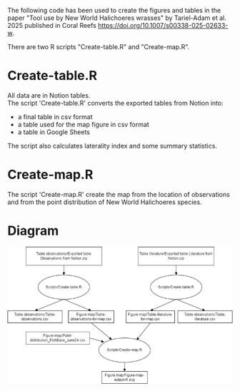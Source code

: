 The following code has been used to create the figures and tables in the paper "Tool use by New World Halichoeres wrasses" by Tariel-Adam et al. 2025 published in Coral Reefs https://doi.org/10.1007/s00338-025-02633-w.

There are two R scripts "Create-table.R" and "Create-map.R".

# Create-table.R
All data are in Notion tables.  
The script 'Create-table.R' converts the exported tables from Notion into:
- a final table in csv format
- a table used for the map figure in csv format
- a table in Google Sheets

The script also calculates laterality index and some summary statistics. 

# Create-map.R
The script 'Create-map.R' create the map from the location of observations and from the point distribution of New World Halichoeres species. 

# Diagram
![Diagram](./Diagram/Diagram.png)
